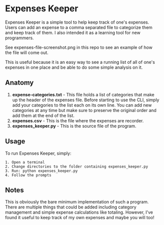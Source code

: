 # Expenses Keeper

Expenses Keeper is a simple tool to help keep track of one's expenses. Users can add an expense to a comma separated file to categorize them and keep track of them. I also intended it as a learning tool for new programmers.

See expenses-file-screenshot.png in this repo to see an example of how the file will come out.

This is useful because it is an easy way to see a running list of all of one's expenses in one place and be able to do some simple analysis on it.

## Anatomy

1. __expense-categories.txt__ - This file holds a list of categories that make up the header of the expenses file. Before starting to use the CLI, simply add your categories to the list each on its own line. You can add new categories at any time but make sure to preserve the original order and add them at the end of the list.
2. __expenses.csv__ - This is the file where the expenses are recorder.
3. __expenses_keeper.py__ - This is the source file of the program.

## Usage

To run Expenses Keeper, simply:

```
1. Open a terminal
2. Change directories to the folder containing expenses_keeper.py
3. Run: python expenses_keeper.py
4. Follow the prompts
```

## Notes

This is obviously the bare minimum implementation of such a program. There are multiple things that could be added including category management and simple expense calculations like totaling. However, I've found it useful to keep track of my own expenses and maybe you will too!

